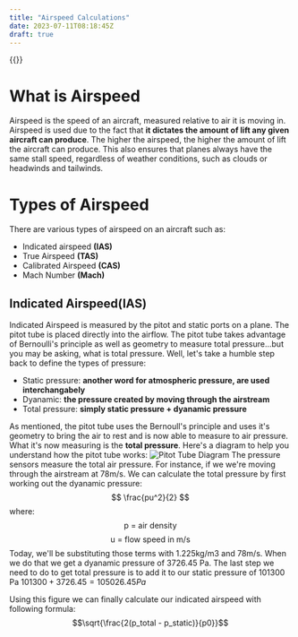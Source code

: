 ```yaml
---
title: "Airspeed Calculations"
date: 2023-07-11T08:18:45Z
draft: true
---
```

{{<katex>}}

# What is Airspeed
Airspeed is the speed of an aircraft, measured relative to air it is moving in. Airspeed is used due to the fact that **it dictates the amount of lift any given aircraft can produce**. The higher the airspeed, the higher the amount of lift the aircraft can produce. This also ensures that planes always have the same stall speed, regardless of weather conditions, such as clouds or headwinds and tailwinds.

# Types of Airspeed
There are various types of airspeed on an aircraft such as:
* Indicated airspeed **(IAS)**
* True Airspeed **(TAS)**
* Calibrated Airspeed **(CAS)**
* Mach Number **(Mach)**

## Indicated Airspeed(IAS)
Indicated Airspeed is measured by the pitot and static ports on a plane. The pitot tube is placed directly into the airflow. The pitot tube takes advantage of Bernoulli's principle as well as geometry to measure total pressure...but you may be asking, what is total pressure. Well, let's take a humble step back to define the types of pressure:

* Static pressure: **another word for atmospheric pressure, are used interchangabely**
* Dyanamic: **the pressure created by moving through the airstream**
* Total pressure: **simply static pressure + dyanamic pressure**

As mentioned, the pitot tube uses the Bernoull's principle and uses it's geometry to bring the air to rest and is now able to measure to air pressure. What it's now measuring is the **total pressure**. Here's a diagram to help you understand how the pitot tube works:
![Pitot Tube Diagram](/lfs-large/pitottube.png)
The pressure sensors measure the total air pressure. For instance, if we we're moving through the airstream at 78m/s. We can calculate the total pressure by first working out the dyanamic pressure:
$$
\frac{pu^2}{2}
$$
where:
$$
\text{p = air density}
$$
$$
\text{u = flow speed in m/s}
$$
Today, we'll be substituting those terms with 1.225kg/m3 and 78m/s. When we do that we get a dyanamic pressure of 3726.45 Pa. The last step we need to do to get total pressure is to add it to our static pressure of 101300 Pa $101300+3726.45=105026.45 Pa$

Using this figure we can finally calculate our indicated airspeed with following formula:
$$\sqrt{\frac{2(p_total - p_static)}{p0}}$$